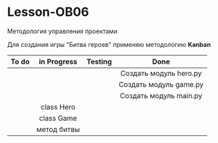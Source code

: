 # Lesson-OB06
 Методология управления проектами

Для создания игры "Битва героев" применяю методологию **Kanban**</br>

|          To do           | in Progress | Testing |          Done          |
|:------------------------:|:-----------:|:-------:|:----------------------:|
|                          |             |         | Создать модуль hero.py |
|                          |             |         | Создать модуль game.py |
|                          |             |         | Создать модуль main.py |
|                          | class Hero  |  |  |
|   | class Game  |  |  |
|  | метод битвы |  |  |